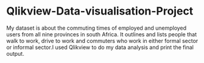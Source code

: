 # Qlikview-Data-visualisation-Project
My dataset is about the commuting times of employed and unemployed users from all nine provinces in south Africa. It outlines and lists people that walk to work, drive to work and commuters who work in either formal sector or informal sector.I used Qlikview to do my data analysis and print the final output.
